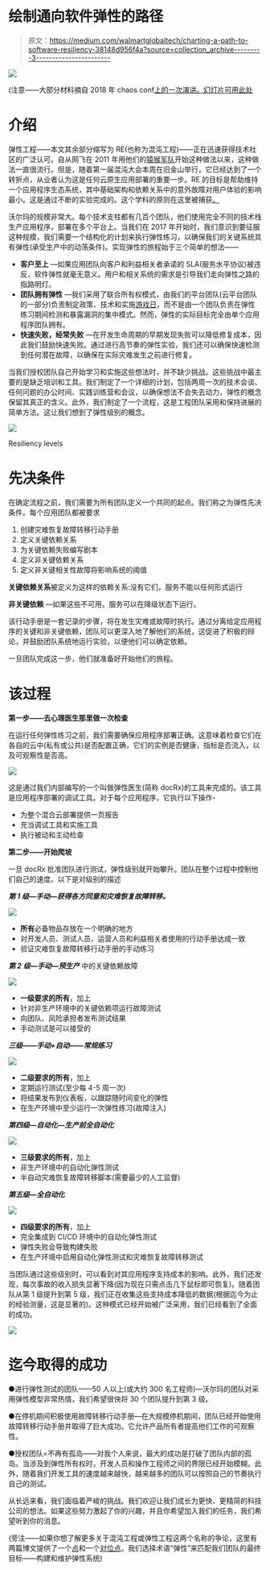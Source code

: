 # 绘制通向软件弹性的路径

> 原文：<https://medium.com/walmartglobaltech/charting-a-path-to-software-resiliency-38148d956f4a?source=collection_archive---------3----------------------->

![](img/2dca4405dfd52e1c47695ef72dc4971e.png)

(注意——大部分材料摘自 2018 年 chaos conf[上的一次演讲。幻灯片可用](http://chaosconf.io/)[此处](https://goo.gl/LkaByz)

# 介绍

弹性工程——本文其余部分缩写为 RE(也称为混沌工程)——正在迅速获得技术社区的广泛认可。自从网飞在 2011 年用他们的[猿猴军队](/netflix-techblog/the-netflix-simian-army-16e57fbab116)开始这种做法以来，这种做法一直很流行。但是，随着第一届混沌大会本周在旧金山举行，它已经达到了一个转折点，从业者认为这是任何云原生应用部署的重要一步。RE 的目标是帮助维持一个应用程序生态系统，其中基础架构和依赖关系中的意外故障对用户体验的影响最小。这是通过不断的实验完成的。这个学科的原则在这里被捕获[。](https://principlesofchaos.org/)

沃尔玛的规模非常大。每个技术支柱都有几百个团队，他们使用完全不同的技术栈生产应用程序，部署在多个平台上。当我们在 2017 年开始时，我们意识到要征服这种规模，我们需要一个结构化的计划来执行弹性练习，以确保我们的关键系统具有弹性(承受生产中的动荡条件)。实现弹性的旅程始于三个简单的想法——

*   **客户至上** —如果应用团队向客户和利益相关者承诺的 SLA(服务水平协议)被违反，软件弹性就毫无意义。用户和相关系统的需求是引导我们走向弹性之路的指路明灯。
*   **团队拥有弹性** —我们采用了联合所有权模式，由我们的平台团队(云平台团队的一部分)负责制定政策、技术和实施[游戏日](https://www.gremlin.com/community/tutorials/introduction-to-gamedays/)，而不是由一个团队负责在弹性练习期间检测和暴露漏洞的集中模式。然而，弹性的实际目标完全由单个应用程序团队拥有。
*   **快速失败，经常失败** —在开发生命周期的早期发现失败可以降低修复成本，因此我们鼓励快速失败。通过进行高节奏的弹性实验，我们还可以确保快速检测到任何潜在故障，以确保在实际灾难发生之前进行修复。

当我们授权团队自己开始学习和实施这些想法时，并不缺少挑战。这些挑战中最主要的是缺乏培训和工具。我们制定了一个详细的计划，包括两周一次的技术会谈、任何问题的办公时间、实践训练营和会议，以确保想法不会失去动力，弹性的概念保留其真正的含义。此外，我们制定了一个流程，这是工程团队采用和保持进展的简单方法。这让我们想到了弹性级别的概念。

![](img/4e8017687e55e0809fe4f36d9d26c27e.png)

Resiliency levels

# 先决条件

在确定流程之前，我们需要为所有团队定义一个共同的起点。我们称之为弹性先决条件。每个应用团队都被要求

1.  创建灾难恢复故障转移行动手册
2.  定义关键依赖关系
3.  为关键依赖失败编写剧本
4.  定义非关键依赖关系
5.  定义非关键相关性故障将影响系统的阈值

**关键依赖关系**被定义为这样的依赖关系:没有它们，服务不能以任何形式运行

**非关键依赖** —如果这些不可用，服务可以在降级状态下运行。

该行动手册是一套记录的步骤，将在发生灾难或故障时执行。通过分离给定应用程序的关键和非关键依赖，团队可以更深入地了解他们的系统，这促进了积极的辩论，并鼓励团队系统地运行实验，以便他们可以确定依赖。

一旦团队完成这一步，他们就准备好开始他们的旅程。

# 该过程

**第一步——去心理医生那里做一次检查**

在运行任何弹性练习之前，我们需要确保应用程序部署正确。这意味着检查它们在各自的云中(私有或公共)是否配置正确，它们的实例是否健康，指标是否流入，以及可观察性是否高。

![](img/1c01d0eda2ecb39692fec33d050f894d.png)

这是通过我们内部编写的一个叫做弹性医生(简称 docRx)的工具来完成的。该工具是应用程序部署的调试工具。对于每个应用程序，它执行以下操作-

*   为整个混合云部署提供一页报告
*   充当调试工具和实施工具
*   执行被动和主动检查

**第二步——开始爬坡**

一旦 docRx 批准团队进行测试，弹性级别就开始攀升。团队在整个过程中控制他们自己的速度。以下是对级别的描述

***第 1 级—手动—获得各方同意和灾难恢复故障转移。***

![](img/d8f54afd7ef06b5b266ebccae4c2bbb3.png)

*   **所有**必备物品存放在一个明确的地方
*   对开发人员、测试人员、运营人员和利益相关者使用的行动手册达成一致
*   验证灾难恢复故障转移行动手册的手动练习

***第 2 级—手动—预生产*** 中的关键依赖故障

![](img/e8a4b2518640f913ed32f7e3bf918503.png)

*   **一级要求的所有**，加上
*   针对非生产环境中的关键依赖项运行故障测试
*   向团队、风险承担者发布测试结果
*   手动测试是可以接受的

***三级——手动+自动——常规练习***

![](img/e956dade29b06c1793bd2adb7230371f.png)

*   **二级要求的所有**，加上
*   定期运行测试(至少每 4-5 周一次)
*   将结果发布到仪表板，以跟踪随时间变化的弹性
*   在生产环境中至少运行一次弹性练习(故障注入)

***第四级—自动化—生产前全自动化***

![](img/4ac5c049b01bcd609f9935b234a086b7.png)

*   **三级要求的所有**，加上
*   非生产环境中的自动化弹性测试
*   半自动灾难恢复故障转移脚本(需要最少的人工监督)

***第五级—全自动化***

![](img/b88445ac2861f6170f335eea3d65efe0.png)

*   **四级要求的所有**，加上
*   完全集成到 CI/CD 环境中的自动化弹性测试
*   弹性失败会导致构建失败
*   在生产环境中启用自动化弹性测试和灾难恢复故障转移测试

当团队通过这些级别时，可以看到对其应用程序支持成本的影响。此外，我们还发现，每次事故的收入损失显著下降(因为现在只需点击几下鼠标即可恢复)。随着团队从第 1 级提升到第 5 级，我们正在收集这些支持成本降低的数据(根据迄今为止的经验测量，这是显著的)。这种模式已经开始被广泛采用，我们已经看到了全面的成功。

![](img/8955beb39cd1d1cc964a024f0c907053.png)

# 迄今取得的成功

●进行弹性测试的团队——50 人以上(或大约 300 名工程师)—沃尔玛的团队对采用弹性模型非常热情，我们希望很快将 30 个团队提升到第 3 级。

●在停机期间积极使用故障转移行动手册—在大规模停机期间，团队已经开始使用故障转移行动手册并取得了巨大成功。它允许产品所有者提高他们工作的可观察性。

●授权团队=不再有孤岛——对我个人来说，最大的成功是打破了团队内部的孤岛。当涉及到弹性所有权时，开发人员和操作工程师之间的界限已经开始模糊。此外，随着我们开发工具的速度越来越快，越来越多的团队可以按照自己的节奏执行自己的测试。

从长远来看，我们面临着严峻的挑战。我们欢迎让我们成长为更快、更精简的科技公司的想法。如果这些努力激起了你的兴趣，并且你希望加入我们的任务，我们希望听到你的消息。

(旁注——如果你想了解更多关于混沌工程或弹性工程这两个名称的争论，这里有两篇博文提供了一个[点](/@jpaulreed/chaos-engineered-or-otherwise-is-not-enough-ad5792309ecf)和一个[对位点](https://www.linkedin.com/pulse/would-chaos-any-othername-casey-rosenthal/)。我们选择术语“弹性”来匹配我们团队的最终目标——构建和维护弹性系统)
